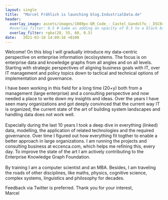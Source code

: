 ```yaml
---
layout: single
title:  "Marcel Fröhlich is launching blog.IndustrialData.de"
header:
  overlay_image: assets/images/1080px-QR_Code_-_Castel_Gandolfo_-_DSC04245.jpg
  #overlay_filter: 0.5 # Same as adding an opacity of 0.5 to a black background
  overlay_filter: rgba(20, 55, 60, 0.5)
date:   2021-03-10 14:09:16 +0100
---
```


Welcome!
On this blog I will gradually introduce my data-centric perspective on enterprise information (eco)systems.
The focus is on enterprise data and knowledge graphs from all angles and on all levels.
Starting with strategic perspectives of aligning business goals with IT, over IT management and policy topics down to tactical and technical options of implementation and governance.

I have been working in this field for a long time (20+y) both from a management (large enterprise) and a consulting perspective and now needed a place to write down my insights and ideas.
Over the years I have seen many organizations and got deeply convinced that the current way IT is organized,
the current state of the art of building system landscapes and handling data does not work well.<br/>
<br/>Especially during the last 10 years I took a deep dive in everything (linked) data, modelling, the application of related technologies and the required governance. Over time I figured out how everything fit togther to enable a better approach in large organizations. I am running the projects and consulting business at eccenca.com, which helps me refining this, every day. To improve the state of the art I am actively contributing to the Enterprise Knowledge Graph Foundation.<br/>
<br/>By training I am a computer scientist and an MBA. Besides, I am traveling the roads of other disciplines, like maths, physics, cognitive science, complex systems, linguistics and philosophy for decades.

Feedback via Twitter is preferred. Thank you for your interest, <br/>
Marcel
